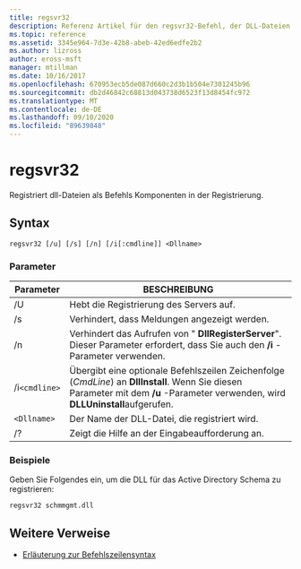 ```yaml
---
title: regsvr32
description: Referenz Artikel für den regsvr32-Befehl, der DLL-Dateien als Befehls Komponenten in der Registrierung registriert.
ms.topic: reference
ms.assetid: 3345e964-7d3e-42b8-abeb-42ed6edfe2b2
ms.author: lizross
author: eross-msft
manager: mtillman
ms.date: 10/16/2017
ms.openlocfilehash: 670953ecb5de087d660c2d3b1b504e7301245b96
ms.sourcegitcommit: db2d46842c68813d043738d6523f13d8454fc972
ms.translationtype: MT
ms.contentlocale: de-DE
ms.lasthandoff: 09/10/2020
ms.locfileid: "89639848"
---
```

# <a name="regsvr32"></a>regsvr32

Registriert dll-Dateien als Befehls Komponenten in der Registrierung.

## <a name="syntax"></a>Syntax

```
regsvr32 [/u] [/s] [/n] [/i[:cmdline]] <Dllname>
```

### <a name="parameters"></a>Parameter

| Parameter | BESCHREIBUNG |
|--|--|
| /U | Hebt die Registrierung des Servers auf. |
| /s | Verhindert, dass Meldungen angezeigt werden. |
| /n | Verhindert das Aufrufen von " **DllRegisterServer**". Dieser Parameter erfordert, dass Sie auch den **/i** -Parameter verwenden. |
| /i`<cmdline>` | Übergibt eine optionale Befehlszeilen Zeichenfolge (*CmdLine*) an **DllInstall**. Wenn Sie diesen Parameter mit dem **/u** -Parameter verwenden, wird **DLLUninstall**aufgerufen. |
| `<Dllname>` | Der Name der DLL-Datei, die registriert wird. |
| /? | Zeigt die Hilfe an der Eingabeaufforderung an. |

### <a name="examples"></a>Beispiele

Geben Sie Folgendes ein, um die DLL für das Active Directory Schema zu registrieren:

```
regsvr32 schmmgmt.dll
```

## <a name="additional-references"></a>Weitere Verweise

- [Erläuterung zur Befehlszeilensyntax](command-line-syntax-key.md)
